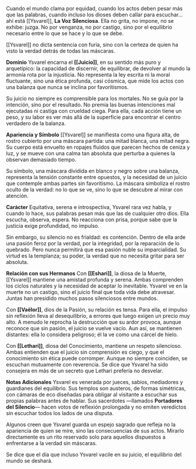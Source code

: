 Cuando el mundo clama por equidad, cuando los actos deben pesar más que las palabras, cuando incluso los dioses deben callar para escuchar… ahí está [[Ysvarel]], **La Voz Silenciosa**. Ella no grita, no impone, no se exhibe: juzga. No por venganza, no por castigo, sino por el equilibrio necesario entre lo que se hace y lo que se debe.

[[Ysvarel]] no dicta sentencia con furia, sino con la certeza de quien ha visto la verdad detrás de todas las máscaras.

**Dominio**
Ysvarel encarna el **[[Juicio]]**, en su sentido más puro y arquetípico: la capacidad de discernir, de equilibrar, de devolver al mundo la armonía rota por la injusticia. No representa la ley escrita ni la moral fluctuante, sino una ética profunda, casi cósmica, que mide los actos con una balanza que nunca se inclina por favoritismos.

Su juicio no siempre es comprensible para los mortales. No se guía por la intención, sino por el resultado. No premia las buenas intenciones mal ejecutadas ni castiga con crueldad ciega. Para ella, cada acción tiene un peso, y su labor es ver más allá de la superficie para encontrar el centro verdadero de la balanza.

**Apariencia y Símbolo**
[[Ysvarel]] se manifiesta como una figura alta, de rostro cubierto por una máscara partida: una mitad blanca, una mitad negra. Su cuerpo está envuelto en ropajes fluidos que parecen hechos de ceniza y luz, y se mueve con una calma tan absoluta que perturba a quienes la observan demasiado tiempo.

Su símbolo, una máscara dividida en blanco y negro sobre una balanza, representa la tensión constante entre opuestos, y la necesidad de un juicio que contemple ambas partes sin favoritismo. La máscara simboliza el rostro oculto de la verdad: no lo que se ve, sino lo que se descubre al mirar con atención.

**Carácter**
Equitativa, serena e introspectiva, Ysvarel rara vez habla, y cuando lo hace, sus palabras pesan más que las de cualquier otro dios. Ella escucha, observa, espera. No reacciona con prisa, porque sabe que la justicia exige profundidad, no impulso.

Sin embargo, su silencio no es frialdad: es contención. Dentro de ella arde una pasión feroz por la verdad, por la integridad, por la reparación de lo quebrado. Pero nunca permitirá que esa pasión nuble su imparcialidad. Su virtud es la templanza; su poder, la verdad que no necesita gritar para ser absoluta.

**Relación con sus Hermanos**
Con **[[Eshari]]**, la diosa de la Muerte, [[Ysvarel]] mantiene una amistad profunda y serena. Ambas comprenden los ciclos naturales y la necesidad de aceptar lo inevitable. Ysvarel ve en la muerte no un castigo, sino el juicio final que toda vida debe atravesar. Juntas han presidido muchos pasos silenciosos entre mundos.

Con **[[Vaëlor]]**, dios de la Pasión, su relación es tensa. Para ella, el impulso sin reflexión lleva al desequilibrio, a errores que luego exigen un precio muy alto. A menudo le reprocha la destrucción que su ardor provoca, aunque reconoce que sin pasión, el juicio se vuelve vacío. Aun así, se mantienen distantes: ella lo considera peligroso; él la ve como una cárcel de hielo.

Con **[[Lethari]]**, diosa del Conocimiento, mantiene un respeto silencioso. Ambas entienden que el juicio sin comprensión es ciego, y que el conocimiento sin ética puede corromper. Aunque no siempre coinciden, se escuchan mutuamente con reverencia. Se dice que Ysvarel ha sido consejera en más de un secreto que Lethari prefería no desvelar.

**Notas Adicionales**
Ysvarel es venerada por jueces, sabios, mediadores y guardianes del equilibrio. Sus templos son austeros, de formas simétricas, con cámaras de eco diseñadas para obligar al visitante a escuchar sus propias palabras antes de hablar. Sus sacerdotes —llamados **Portadores del Silencio**— hacen votos de reflexión prolongada y no emiten veredictos sin escuchar todos los lados de una disputa.

Algunos creen que Ysvarel guarda un espejo sagrado que refleja no la apariencia de quien se mire, sino las consecuencias de sus actos. Mirarlo directamente es un rito reservado solo para aquellos dispuestos a enfrentarse a la verdad sin máscaras.

Se dice que el día que incluso Ysvarel vacile en su juicio, el equilibrio del mundo se deshará.


[^0]: [[Historia y Mitología]]
[^1]: [[Los Dioses]]
[^2]: [[Segunda Generación de Dioses]]
[^3]: [[Los 12 Patrones]]